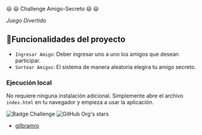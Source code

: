 :smiley: :smiley: Challenge Amigo-Secreto :smiley: :smiley:

<em> Juego Divertido </em>

## :hammer:Funcionalidades del proyecto
- `Ingresar Amigo`: Deber ingresar uno a uno los amigos que desean participar.
- `Sortear Amigos`: El sistema de manera aleatoria elegira tu amigo secreto.

### Ejecución local 

No requiere ninguna instalación adicional. Simplemente abre el archivo `index.html` en tu navegador y empieza a usar la aplicación.

![Badge Challenge](https://img.shields.io/badge/ALURA-ONE-green)
![GitHub Org's stars](https://img.shields.io/github/stars/gilbramro?style=social)

- [gilbramro](https://github.com/gilbramro)
